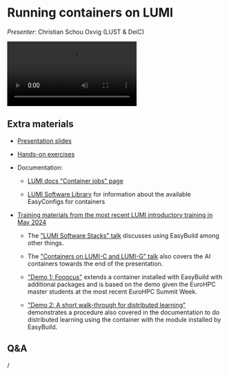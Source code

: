 # Running containers on LUMI

*Presenter*: Christian Schou Oxvig (LUST & DeiC)

<video src="https://462000265.lumidata.eu/ai-20240529/recordings/05_RunningContainers.mp4" controls="controls">
</video>


## Extra materials

-   [Presentation slides](https://462000265.lumidata.eu/ai-20240529/files/LUMI-ai-20240529-05-Running_containers_on_LUMI.pdf)

-   [Hands-on exercises](E05_RunningContainers.md)

-   Documentation:

    -   [LUMI docs "Container jobs" page](https://docs.lumi-supercomputer.eu/runjobs/scheduled-jobs/container-jobs/)

    -   [LUMI Software Library](https://lumi-supercomputer.github.io/LUMI-EasyBuild-docs/) for information about
        the available EasyConfigs for containers

-   [Training materials from the most recent LUMI introductory training in May 2024](https://lumi-supercomputer.github.io/LUMI-training-materials/2day-20240502/)

    -   The ["LUMI Software Stacks" talk](https://lumi-supercomputer.github.io/LUMI-training-materials/2day-20240502/extra_05_Software_stacks/)
        discusses using EasyBuild among other things.

    -   The ["Containers on LUMI-C and LUMI-G" talk](https://lumi-supercomputer.github.io/LUMI-training-materials/2day-20240502/extra_09_Containers/)
        also covers the AI containers towards the end of the presentation.

    -   ["Demo 1: Fooocus"](https://lumi-supercomputer.github.io/LUMI-training-materials/2day-20240502/Demo1/) 
        extends a container installed with EasyBuild with additional packages and is based on the demo given
        the EuroHPC master students at the most recent EuroHPC Summit Week.

    -   ["Demo 2: A short walk-through for distributed learning"](https://lumi-supercomputer.github.io/LUMI-training-materials/2day-20240502/Demo2/)
        demonstrates a procedure also covered in the documentation to do distributed learning using the
        container with the module installed by EasyBuild.

## Q&A

/
